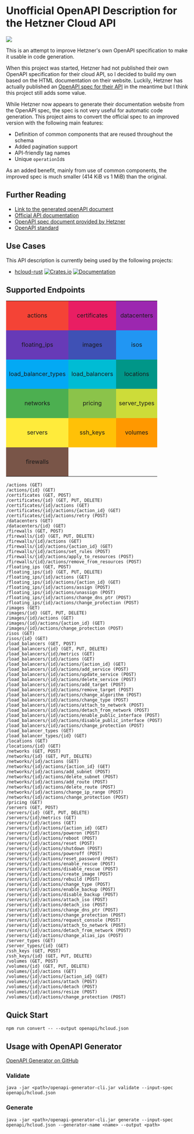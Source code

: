 # Unofficial OpenAPI Description for the Hetzner Cloud API

![](https://github.com/MaximilianKoestler/hcloud-openapi/workflows/CI%20Build%20and%20OpenAPI%20Spec%20Generation/badge.svg)

This is an attempt to improve Hetzner's own OpenAPI specification to make it usable in code generation.

When this project was started, Hetzner had not published their own OpenAPI specification for their cloud API, so I decided to build my own based on the HTML documentation on their website.
Luckily, Hetzner has actually published an [OpenAPI spec for their API](https://docs.hetzner.cloud/spec.json) in the meantime but I think this project still adds some value.

While Hetzner now appears to generate their documentation website from the OpenAPI spec, the spec is not very useful for automatic code generation.
This project aims to convert the official spec to an improved version with the following main features:

- Definition of common components that are reused throughout the schema
- Added pagination support
- API-friendly tag names
- Unique `operationId`s

As an added benefit, mainly from use of common components, the improved spec is much smaller (414 KiB vs 1 MiB) than the original.

## Further Reading

- [Link to the generated openAPI document](openapi/hcloud.json)
- [Official API documentation](https://docs.hetzner.cloud/)
- [OpenAPI spec document provided by Hetzner](https://docs.hetzner.cloud/spec.json)
- [OpenAPI standard](https://swagger.io/specification/)

## Use Cases
This API description is currently being used by the following projects:
- [hcloud-rust](https://github.com/HenningHolmDE/hcloud-rust)
  [![Crates.io](https://img.shields.io/crates/v/hcloud.svg)](https://crates.io/crates/hcloud)
  [![Documentation](https://docs.rs/hcloud/badge.svg)](https://docs.rs/hcloud/)

## Supported Endpoints
<table style="text-align: center">
  <tr height="80">
    <td style="background-color:#f44336">actions</td>
    <td style="background-color:#E91E63">certificates</td>
    <td style="background-color:#9C27B0">datacenters</td>
  </tr>
  <tr height="80">
    <td style="background-color:#673AB7">floating_ips</td>
    <td style="background-color:#3F51B5">images</td>
    <td style="background-color:#2196F3">isos</td>
  </tr>
  <tr height="80">
    <td style="background-color:#03A9F4">load_balancer_types</td>
    <td style="background-color:#00BCD4">load_balancers</td>
    <td style="background-color:#009688">locations</td>
  </tr>
  <tr height="80">
    <td style="background-color:#4CAF50">networks</td>
    <td style="background-color:#8BC34A">pricing</td>
    <td style="background-color:#CDDC39">server_types</td>
  </tr>
  <tr height="80">
    <td style="background-color:#FFEB3B">servers</td>
    <td style="background-color:#FFC107">ssh_keys</td>
    <td style="background-color:#FF9800">volumes</td>
  </tr>
  <tr height="80">
    <td style="background-color:#795548">firewalls</td>
  </tr>
</table>

```
/actions (GET)
/actions/{id} (GET)
/certificates (GET, POST)
/certificates/{id} (GET, PUT, DELETE)
/certificates/{id}/actions (GET)
/certificates/{id}/actions/{action_id} (GET)
/certificates/{id}/actions/retry (POST)
/datacenters (GET)
/datacenters/{id} (GET)
/firewalls (GET, POST)
/firewalls/{id} (GET, PUT, DELETE)
/firewalls/{id}/actions (GET)
/firewalls/{id}/actions/{action_id} (GET)
/firewalls/{id}/actions/set_rules (POST)
/firewalls/{id}/actions/apply_to_resources (POST)
/firewalls/{id}/actions/remove_from_resources (POST)
/floating_ips (GET, POST)
/floating_ips/{id} (GET, PUT, DELETE)
/floating_ips/{id}/actions (GET)
/floating_ips/{id}/actions/{action_id} (GET)
/floating_ips/{id}/actions/assign (POST)
/floating_ips/{id}/actions/unassign (POST)
/floating_ips/{id}/actions/change_dns_ptr (POST)
/floating_ips/{id}/actions/change_protection (POST)
/images (GET)
/images/{id} (GET, PUT, DELETE)
/images/{id}/actions (GET)
/images/{id}/actions/{action_id} (GET)
/images/{id}/actions/change_protection (POST)
/isos (GET)
/isos/{id} (GET)
/load_balancers (GET, POST)
/load_balancers/{id} (GET, PUT, DELETE)
/load_balancers/{id}/metrics (GET)
/load_balancers/{id}/actions (GET)
/load_balancers/{id}/actions/{action_id} (GET)
/load_balancers/{id}/actions/add_service (POST)
/load_balancers/{id}/actions/update_service (POST)
/load_balancers/{id}/actions/delete_service (POST)
/load_balancers/{id}/actions/add_target (POST)
/load_balancers/{id}/actions/remove_target (POST)
/load_balancers/{id}/actions/change_algorithm (POST)
/load_balancers/{id}/actions/change_type (POST)
/load_balancers/{id}/actions/attach_to_network (POST)
/load_balancers/{id}/actions/detach_from_network (POST)
/load_balancers/{id}/actions/enable_public_interface (POST)
/load_balancers/{id}/actions/disable_public_interface (POST)
/load_balancers/{id}/actions/change_protection (POST)
/load_balancer_types (GET)
/load_balancer_types/{id} (GET)
/locations (GET)
/locations/{id} (GET)
/networks (GET, POST)
/networks/{id} (GET, PUT, DELETE)
/networks/{id}/actions (GET)
/networks/{id}/actions/{action_id} (GET)
/networks/{id}/actions/add_subnet (POST)
/networks/{id}/actions/delete_subnet (POST)
/networks/{id}/actions/add_route (POST)
/networks/{id}/actions/delete_route (POST)
/networks/{id}/actions/change_ip_range (POST)
/networks/{id}/actions/change_protection (POST)
/pricing (GET)
/servers (GET, POST)
/servers/{id} (GET, PUT, DELETE)
/servers/{id}/metrics (GET)
/servers/{id}/actions (GET)
/servers/{id}/actions/{action_id} (GET)
/servers/{id}/actions/poweron (POST)
/servers/{id}/actions/reboot (POST)
/servers/{id}/actions/reset (POST)
/servers/{id}/actions/shutdown (POST)
/servers/{id}/actions/poweroff (POST)
/servers/{id}/actions/reset_password (POST)
/servers/{id}/actions/enable_rescue (POST)
/servers/{id}/actions/disable_rescue (POST)
/servers/{id}/actions/create_image (POST)
/servers/{id}/actions/rebuild (POST)
/servers/{id}/actions/change_type (POST)
/servers/{id}/actions/enable_backup (POST)
/servers/{id}/actions/disable_backup (POST)
/servers/{id}/actions/attach_iso (POST)
/servers/{id}/actions/detach_iso (POST)
/servers/{id}/actions/change_dns_ptr (POST)
/servers/{id}/actions/change_protection (POST)
/servers/{id}/actions/request_console (POST)
/servers/{id}/actions/attach_to_network (POST)
/servers/{id}/actions/detach_from_network (POST)
/servers/{id}/actions/change_alias_ips (POST)
/server_types (GET)
/server_types/{id} (GET)
/ssh_keys (GET, POST)
/ssh_keys/{id} (GET, PUT, DELETE)
/volumes (GET, POST)
/volumes/{id} (GET, PUT, DELETE)
/volumes/{id}/actions (GET)
/volumes/{id}/actions/{action_id} (GET)
/volumes/{id}/actions/attach (POST)
/volumes/{id}/actions/detach (POST)
/volumes/{id}/actions/resize (POST)
/volumes/{id}/actions/change_protection (POST)
```

## Quick Start

```
npm run convert -- --output openapi/hcloud.json
```

## Usage with OpenAPI Generator

[OpenAPI Generator on GitHub](https://github.com/OpenAPITools/openapi-generator)

### Validate

```
java -jar <path>/openapi-generator-cli.jar validate --input-spec openapi/hcloud.json
```

### Generate

```
java -jar <path>/openapi-generator-cli.jar generate --input-spec openapi/hcloud.json --generator-name <name> --output <path>
```
